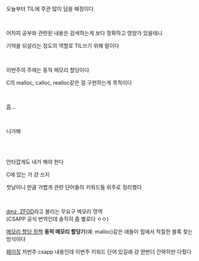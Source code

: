 오늘부터 TIL에 주관 많이 담을 예정이다

<br>

어차피 공부와 관련된 내용은 검색하는게 보다 정확하고 영양가 있을테니

기억을 되살리는 정도의 역할로 TIL쓰기 위해 말이다

<br>

이번주의 주제는 동적 메모리 할당이다

C의 malloc, calloc, realloc같은 걸 구현하는게 목적이다

<br>

흠...

<br>

니가해

<br>
<br>

안타깝게도 내가 해야 한다

C에 있는 거 걍 쓰지

첫날이니 만큼 가볍게 관련 단어들의 키워드들 위주로 정리했다

<br>

[dmz, ZFOD](../../reviews/week7_word/dzm,zfod.md)라고 불리는 무요구 메모리 영역<br> (CSAPP 공식 번역인데 솔직히 좀 별로다 ㅇㅇ)


[메모리 할당 정책](../../reviews/week7_word/ma.mdS) **동적 메모리 할당기**(예: malloc)같은 애들이 힙에서 적절한 블록 찾는 방식이다


[페이징](../../reviews/week7_word/paging.md) 저번주 csapp 내용인데 이번주 키워드 단어 있길래 걍 한번더 간략히만 다뤘다